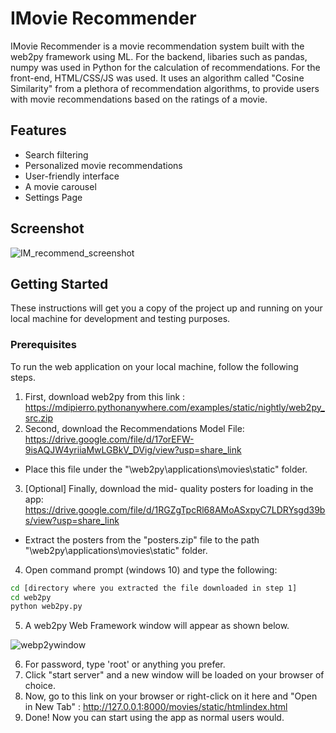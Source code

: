 # IMovie Recommender

IMovie Recommender is a movie recommendation system built with the web2py framework using ML. For the backend, libaries such as pandas, numpy was used in Python for the calculation of recommendations. 
For the front-end, HTML/CSS/JS was used. 
It uses an algorithm called "Cosine Similarity" from a plethora of recommendation algorithms, to provide users with movie recommendations based on the ratings of a movie.

## Features

- Search filtering
- Personalized movie recommendations
- User-friendly interface
- A movie carousel
- Settings Page

## Screenshot
![IM_recommend_screenshot](https://github.com/Darkboy17/IMovie-Recommender/assets/26376179/90e987ab-5523-467a-bd12-29b8f31e91db)

## Getting Started

These instructions will get you a copy of the project up and running on your local machine for development and testing purposes.

### Prerequisites

To run the web application on your local machine, follow the following steps.

1) First, download web2py from this link : https://mdipierro.pythonanywhere.com/examples/static/nightly/web2py_src.zip
2) Second, download the Recommendations Model File: https://drive.google.com/file/d/17orEFW-9isAQJW4yriiaMwLGBkV_DVig/view?usp=share_link
  - Place this file under the "\web2py\applications\movies\static\" folder.
3) [Optional] Finally, download the mid- quality posters for loading in the app: https://drive.google.com/file/d/1RGZgTpcRl68AMoASxpyC7LDRYsgd39bs/view?usp=share_link
  - Extract the posters from the "posters.zip" file to the path "\web2py\applications\movies\static\" folder.
4) Open command prompt (windows 10) and type the following:
```bash
cd [directory where you extracted the file downloaded in step 1]
cd web2py
python web2py.py
```
5) A web2py Web Framework window will appear as shown below.

![webp2ywindow](https://github.com/Darkboy17/IMovie-Recommender/assets/26376179/804b96f3-54fd-4e18-86ab-64b87457eda0)

6) For password, type 'root' or anything you prefer.
7) Click "start server" and a new window will be loaded on your browser of choice.
8) Now, go to this link on your browser or right-click on it here and "Open in New Tab" : http://127.0.0.1:8000/movies/static/htmlindex.html
9) Done! Now you can start using the app as normal users would.

